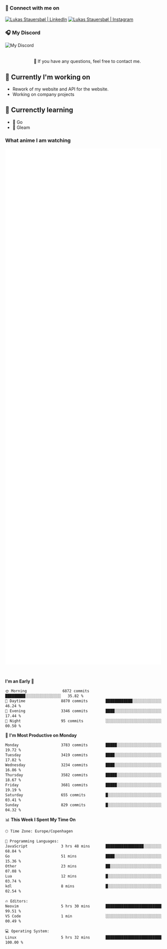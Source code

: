 ### 🔗 Connect with me on
<a href="https://www.instagram.com/lukas_stauersbol" target="_blank"><img align="center" src="https://raw.githubusercontent.com/stauersbol/stauersbol/main/images/instagram.svg" alt="Lukas Stauersbøl | LinkedIn" width="30px"/></a>
<a href="https://www.linkedin.com/in/lukas-stauersbol/" target="_blank"><img align="center" src="https://raw.githubusercontent.com/stauersbol/stauersbol/main/images/linkedin.svg" alt="Lukas Stauersbøl | Instagram" width="30px"/></a>

<p align="center">
 <h3>🎧 My Discord</h3>
 <img align="left" height="55px" src="https://discord.c99.nl/widget/theme-2/147806323323568128.png" alt="My Discord" />
</p>

<br/>
<br/>
<br/>
💬 If you have any questions, feel free to contact me.

## 🔭 Currently I'm working on
- Rework of my website and API for the website.
- Working on company projects
 
## 🌱 Currenctly learning
- 💙 Go
- 💜 Gleam

### What anime I am watching
<a href="https://anilist.co/user/slashiy/" align="center"><img align="center" width="500px" src="metrics.plugin.personal.anilist.svg" /></a>

<br/>

<!--START_SECTION:waka-->
**I'm an Early 🐤** 

```text
🌞 Morning                6872 commits        █████████░░░░░░░░░░░░░░░░   35.82 % 
🌆 Daytime                8870 commits        ████████████░░░░░░░░░░░░░   46.24 % 
🌃 Evening                3346 commits        ████░░░░░░░░░░░░░░░░░░░░░   17.44 % 
🌙 Night                  95 commits          ░░░░░░░░░░░░░░░░░░░░░░░░░   00.50 % 
```
📅 **I'm Most Productive on Monday** 

```text
Monday                   3783 commits        █████░░░░░░░░░░░░░░░░░░░░   19.72 % 
Tuesday                  3419 commits        ████░░░░░░░░░░░░░░░░░░░░░   17.82 % 
Wednesday                3234 commits        ████░░░░░░░░░░░░░░░░░░░░░   16.86 % 
Thursday                 3582 commits        █████░░░░░░░░░░░░░░░░░░░░   18.67 % 
Friday                   3681 commits        █████░░░░░░░░░░░░░░░░░░░░   19.19 % 
Saturday                 655 commits         █░░░░░░░░░░░░░░░░░░░░░░░░   03.41 % 
Sunday                   829 commits         █░░░░░░░░░░░░░░░░░░░░░░░░   04.32 % 
```


📊 **This Week I Spent My Time On** 

```text
🕑︎ Time Zone: Europe/Copenhagen

💬 Programming Languages: 
JavaScript               3 hrs 48 mins       █████████████████░░░░░░░░   68.84 % 
Go                       51 mins             ████░░░░░░░░░░░░░░░░░░░░░   15.36 % 
Other                    23 mins             ██░░░░░░░░░░░░░░░░░░░░░░░   07.08 % 
Lua                      12 mins             █░░░░░░░░░░░░░░░░░░░░░░░░   03.74 % 
kdl                      8 mins              █░░░░░░░░░░░░░░░░░░░░░░░░   02.54 % 

🔥 Editors: 
Neovim                   5 hrs 30 mins       █████████████████████████   99.51 % 
VS Code                  1 min               ░░░░░░░░░░░░░░░░░░░░░░░░░   00.49 % 

💻 Operating System: 
Linux                    5 hrs 32 mins       █████████████████████████   100.00 % 
```


<!--END_SECTION:waka-->
